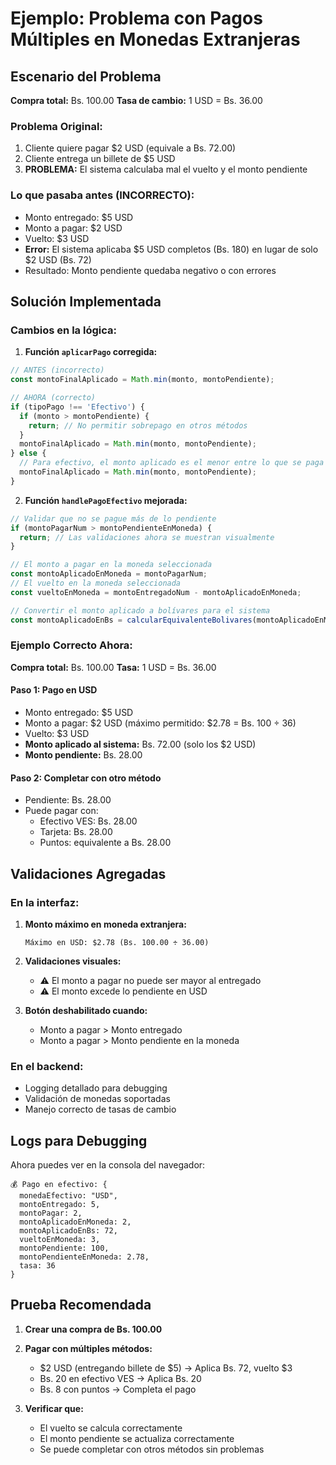 # Ejemplo: Problema con Pagos Múltiples en Monedas Extranjeras

## Escenario del Problema

**Compra total:** Bs. 100.00
**Tasa de cambio:** 1 USD = Bs. 36.00

### Problema Original:
1. Cliente quiere pagar $2 USD (equivale a Bs. 72.00)
2. Cliente entrega un billete de $5 USD
3. **PROBLEMA:** El sistema calculaba mal el vuelto y el monto pendiente

### Lo que pasaba antes (INCORRECTO):
- Monto entregado: $5 USD
- Monto a pagar: $2 USD  
- Vuelto: $3 USD
- **Error:** El sistema aplicaba $5 USD completos (Bs. 180) en lugar de solo $2 USD (Bs. 72)
- Resultado: Monto pendiente quedaba negativo o con errores

## Solución Implementada

### Cambios en la lógica:

1. **Función `aplicarPago` corregida:**
```typescript
// ANTES (incorrecto)
const montoFinalAplicado = Math.min(monto, montoPendiente);

// AHORA (correcto)
if (tipoPago !== 'Efectivo') {
  if (monto > montoPendiente) {
    return; // No permitir sobrepago en otros métodos
  }
  montoFinalAplicado = Math.min(monto, montoPendiente);
} else {
  // Para efectivo, el monto aplicado es el menor entre lo que se paga y lo pendiente
  montoFinalAplicado = Math.min(monto, montoPendiente);
}
```

2. **Función `handlePagoEfectivo` mejorada:**
```typescript
// Validar que no se pague más de lo pendiente
if (montoPagarNum > montoPendienteEnMoneda) {
  return; // Las validaciones ahora se muestran visualmente
}

// El monto a pagar en la moneda seleccionada
const montoAplicadoEnMoneda = montoPagarNum;
// El vuelto en la moneda seleccionada
const vueltoEnMoneda = montoEntregadoNum - montoAplicadoEnMoneda;

// Convertir el monto aplicado a bolívares para el sistema
const montoAplicadoEnBs = calcularEquivalenteBolivares(montoAplicadoEnMoneda, monedaEfectivo);
```

### Ejemplo Correcto Ahora:

**Compra total:** Bs. 100.00
**Tasa:** 1 USD = Bs. 36.00

#### Paso 1: Pago en USD
- Monto entregado: $5 USD
- Monto a pagar: $2 USD (máximo permitido: $2.78 = Bs. 100 ÷ 36)
- Vuelto: $3 USD
- **Monto aplicado al sistema:** Bs. 72.00 (solo los $2 USD)
- **Monto pendiente:** Bs. 28.00

#### Paso 2: Completar con otro método
- Pendiente: Bs. 28.00
- Puede pagar con:
  - Efectivo VES: Bs. 28.00
  - Tarjeta: Bs. 28.00
  - Puntos: equivalente a Bs. 28.00

## Validaciones Agregadas

### En la interfaz:
1. **Monto máximo en moneda extranjera:**
   ```
   Máximo en USD: $2.78 (Bs. 100.00 ÷ 36.00)
   ```

2. **Validaciones visuales:**
   - ⚠️ El monto a pagar no puede ser mayor al entregado
   - ⚠️ El monto excede lo pendiente en USD

3. **Botón deshabilitado cuando:**
   - Monto a pagar > Monto entregado
   - Monto a pagar > Monto pendiente en la moneda

### En el backend:
- Logging detallado para debugging
- Validación de monedas soportadas
- Manejo correcto de tasas de cambio

## Logs para Debugging

Ahora puedes ver en la consola del navegador:
```
💰 Pago en efectivo: {
  monedaEfectivo: "USD",
  montoEntregado: 5,
  montoPagar: 2,
  montoAplicadoEnMoneda: 2,
  montoAplicadoEnBs: 72,
  vueltoEnMoneda: 3,
  montoPendiente: 100,
  montoPendienteEnMoneda: 2.78,
  tasa: 36
}
```

## Prueba Recomendada

1. **Crear una compra de Bs. 100.00**
2. **Pagar con múltiples métodos:**
   - $2 USD (entregando billete de $5) → Aplica Bs. 72, vuelto $3
   - Bs. 20 en efectivo VES → Aplica Bs. 20
   - Bs. 8 con puntos → Completa el pago

3. **Verificar que:**
   - El vuelto se calcula correctamente
   - El monto pendiente se actualiza correctamente
   - Se puede completar con otros métodos sin problemas 